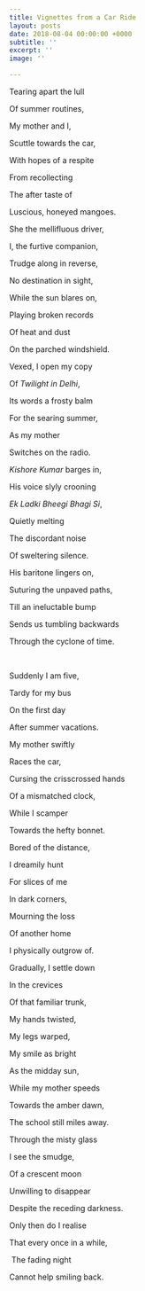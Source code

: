 ```yaml
---
title: Vignettes from a Car Ride
layout: posts
date: 2018-08-04 00:00:00 +0000
subtitle: ''
excerpt: ''
image: ''

---
```

Tearing apart the lull

Of summer routines,

My mother and I,

Scuttle towards the car,

With hopes of a respite

From recollecting

The after taste of

Luscious, honeyed mangoes.

She the mellifluous driver,

I, the furtive companion,

Trudge along in reverse,

No destination in sight,

While the sun blares on,

Playing broken records

Of heat and dust

On the parched windshield.

Vexed, I open my copy

Of _Twilight in Delhi_,

Its words a frosty balm

For the searing summer,

As my mother

Switches on the radio.

_Kishore Kumar_ barges in,

His voice slyly crooning

_Ek Ladki Bheegi Bhagi Si_,

Quietly melting 

The discordant noise

Of sweltering silence.

His baritone lingers on,

Suturing the unpaved paths,

Till an ineluctable bump

Sends us tumbling backwards

Through the cyclone of time.

 

Suddenly I am five,

Tardy for my bus

On the first day

After summer vacations.

My mother swiftly

Races the car,

Cursing the crisscrossed hands

Of a mismatched clock,

While I scamper

Towards the hefty bonnet.

Bored of the distance,

I dreamily hunt

For slices of me

In dark corners,

Mourning the loss

Of another home 

I physically outgrow of.

Gradually, I settle down

In the crevices

Of that familiar trunk,

My hands twisted,

My legs warped,

My smile as bright

As the midday sun,

While my mother speeds

Towards the amber dawn,

The school still miles away.

Through the misty glass

I see the smudge,

Of a crescent moon

Unwilling to disappear

Despite the receding darkness.

Only then do I realise

That every once in a while,

 The fading night

Cannot help smiling back.